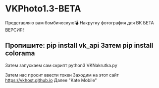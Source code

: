# VKPhoto1.3-BETA
Представляю вам бомбическую💣
Накрутку фотография для ВК
БЕТА ВЕРСИЯ!

Пропишите:
pip install vk_api
Затем
pip install colorama
---------------------------
Затем запускаем сам скрипт
python3 VKNakrutka.py

Затем нас просит ввести токен
Заходим на этот сайт https://vkhost.github.io
Далее "Kate Mobile"
